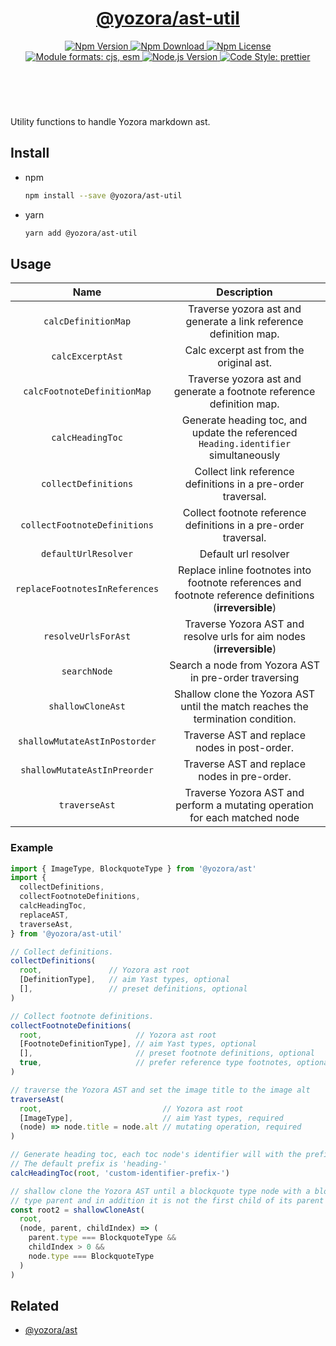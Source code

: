 <header>
  <h1 align="center">
    <a href="https://github.com/yozorajs/yozora/tree/v2.1.5/packages/ast-util#readme">@yozora/ast-util</a>
  </h1>
  <div align="center">
    <a href="https://www.npmjs.com/package/@yozora/ast-util">
      <img
        alt="Npm Version"
        src="https://img.shields.io/npm/v/@yozora/ast-util.svg"
      />
    </a>
    <a href="https://www.npmjs.com/package/@yozora/ast-util">
      <img
        alt="Npm Download"
        src="https://img.shields.io/npm/dm/@yozora/ast-util.svg"
      />
    </a>
    <a href="https://www.npmjs.com/package/@yozora/ast-util">
      <img
        alt="Npm License"
        src="https://img.shields.io/npm/l/@yozora/ast-util.svg"
      />
    </a>
    <a href="#install">
      <img
        alt="Module formats: cjs, esm"
        src="https://img.shields.io/badge/module_formats-cjs%2C%20esm-green.svg"
      />
    </a>
    <a href="https://github.com/nodejs/node">
      <img
        alt="Node.js Version"
        src="https://img.shields.io/node/v/@yozora/ast-util"
      />
    </a>
    <a href="https://github.com/prettier/prettier">
      <img
        alt="Code Style: prettier"
        src="https://img.shields.io/badge/code_style-prettier-ff69b4.svg?style=flat-square"
      />
    </a>
  </div>
</header>
<br/>

Utility functions to handle Yozora markdown ast.

## Install

* npm

  ```bash
  npm install --save @yozora/ast-util
  ```

* yarn

  ```bash
  yarn add @yozora/ast-util
  ```

## Usage

Name                          | Description
:----------------------------:|:-------------------------:
`calcDefinitionMap`           | Traverse yozora ast and generate a link reference definition map.
`calcExcerptAst`              | Calc excerpt ast from the original ast.
`calcFootnoteDefinitionMap`   | Traverse yozora ast and generate a footnote reference definition map.
`calcHeadingToc`              | Generate heading toc, and update the referenced `Heading.identifier` simultaneously
`collectDefinitions`          | Collect link reference definitions in a pre-order traversal.
`collectFootnoteDefinitions`  | Collect footnote reference definitions in a pre-order traversal.
`defaultUrlResolver`          | Default url resolver
`replaceFootnotesInReferences`| Replace inline footnotes into footnote references and footnote reference definitions (**irreversible**)
`resolveUrlsForAst`           | Traverse Yozora AST and resolve urls for aim nodes (**irreversible**)
`searchNode`                  | Search a node from Yozora AST in pre-order traversing
`shallowCloneAst`             | Shallow clone the Yozora AST until the match reaches the termination condition.
`shallowMutateAstInPostorder` | Traverse AST and replace nodes in post-order.
`shallowMutateAstInPreorder`  | Traverse AST and replace nodes in pre-order.
`traverseAst`                 | Traverse Yozora AST and perform a mutating operation for each matched node


### Example

```typescript
import { ImageType, BlockquoteType } from '@yozora/ast'
import { 
  collectDefinitions,
  collectFootnoteDefinitions,
  calcHeadingToc, 
  replaceAST, 
  traverseAst,
} from '@yozora/ast-util'

// Collect definitions.
collectDefinitions(
  root,               // Yozora ast root
  [DefinitionType],   // aim Yast types, optional
  [],                 // preset definitions, optional
)

// Collect footnote definitions.
collectFootnoteDefinitions(
  root,                     // Yozora ast root
  [FootnoteDefinitionType], // aim Yast types, optional
  [],                       // preset footnote definitions, optional
  true,                     // prefer reference type footnotes, optional.
)

// traverse the Yozora AST and set the image title to the image alt
traverseAst(
  root,                           // Yozora ast root
  [ImageType],                    // aim Yast types, required
  (node) => node.title = node.alt // mutating operation, required
)

// Generate heading toc, each toc node's identifier will with the prefix 'custom-identifier-prefix-'.
// The default prefix is 'heading-'
calcHeadingToc(root, 'custom-identifier-prefix-')

// shallow clone the Yozora AST until a blockquote type node with a blockquote 
// type parent and in addition it is not the first child of its parent encountered.
const root2 = shallowCloneAst(
  root, 
  (node, parent, childIndex) => (
    parent.type === BlockquoteType && 
    childIndex > 0 && 
    node.type === BlockquoteType
  )
)
```


## Related

* [@yozora/ast][]


[homepage]: https://github.com/yozorajs/yozora/tree/v2.1.5/packages/ast-util#readme


[@yozora/ast]: https://github.com/yozorajs/yozora/tree/v2.1.5/packages/ast#readme
